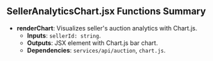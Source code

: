 ## SellerAnalyticsChart.jsx Functions Summary
- **renderChart**: Visualizes seller's auction analytics with Chart.js.
  - **Inputs**: `sellerId: string`.
  - **Outputs**: JSX element with Chart.js bar chart.
  - **Dependencies**: `services/api/auction`, `chart.js`.